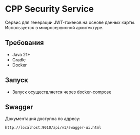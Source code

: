 
# CPP Security Service

Сервис для генерации JWT-токенов на основе данных карты. Используется в микросервисной архитектуре.

## Требования

- Java 21+
- Gradle
- Docker

## Запуск

- Запуск осуществляется через docker-compose

## Swagger

Документация доступна по адресу:

```
http://localhost:9010/api/v1/swagger-ui.html
```

